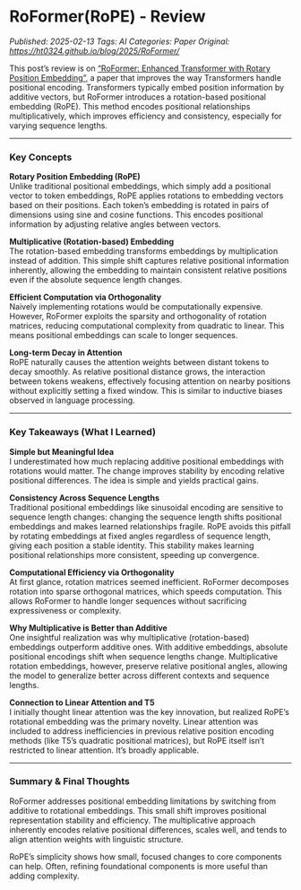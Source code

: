 # RoFormer(RoPE) - Review
_Published: 2025-02-13_
_Tags: AI_
_Categories: Paper_
_Original: https://ht0324.github.io/blog/2025/RoFormer/_

<p>This post’s review is on <a href="https://arxiv.org/abs/2104.09864">“RoFormer: Enhanced Transformer with Rotary Position Embedding”</a>, a paper that improves the way Transformers handle positional encoding. Transformers typically embed position information by additive vectors, but RoFormer introduces a rotation-based positional embedding (RoPE). This method encodes positional relationships multiplicatively, which improves efficiency and consistency, especially for varying sequence lengths.</p>

<hr />

<h3 id="key-concepts">Key Concepts</h3>

<p><strong>Rotary Position Embedding (RoPE)</strong><br />
Unlike traditional positional embeddings, which simply add a positional vector to token embeddings, RoPE applies rotations to embedding vectors based on their positions. Each token’s embedding is rotated in pairs of dimensions using sine and cosine functions. This encodes positional information by adjusting relative angles between vectors.</p>

<p><strong>Multiplicative (Rotation-based) Embedding</strong><br />
The rotation-based embedding transforms embeddings by multiplication instead of addition. This simple shift captures relative positional information inherently, allowing the embedding to maintain consistent relative positions even if the absolute sequence length changes.</p>

<p><strong>Efficient Computation via Orthogonality</strong><br />
Naively implementing rotations would be computationally expensive. However, RoFormer exploits the sparsity and orthogonality of rotation matrices, reducing computational complexity from quadratic to linear. This means positional embeddings can scale to longer sequences.</p>

<p><strong>Long-term Decay in Attention</strong><br />
RoPE naturally causes the attention weights between distant tokens to decay smoothly. As relative positional distance grows, the interaction between tokens weakens, effectively focusing attention on nearby positions without explicitly setting a fixed window. This is similar to inductive biases observed in language processing.</p>

<hr />

<h3 id="key-takeaways-what-i-learned">Key Takeaways (What I Learned)</h3>

<p><strong>Simple but Meaningful Idea</strong><br />
I underestimated how much replacing additive positional embeddings with rotations would matter. The change improves stability by encoding relative positional differences. The idea is simple and yields practical gains.</p>

<p><strong>Consistency Across Sequence Lengths</strong><br />
Traditional positional embeddings like sinusoidal encoding are sensitive to sequence length changes: changing the sequence length shifts positional embeddings and makes learned relationships fragile. RoPE avoids this pitfall by rotating embeddings at fixed angles regardless of sequence length, giving each position a stable identity. This stability makes learning positional relationships more consistent, speeding up convergence.</p>

<p><strong>Computational Efficiency via Orthogonality</strong><br />
At first glance, rotation matrices seemed inefficient. RoFormer decomposes rotation into sparse orthogonal matrices, which speeds computation. This allows RoFormer to handle longer sequences without sacrificing expressiveness or complexity.</p>

<p><strong>Why Multiplicative is Better than Additive</strong><br />
One insightful realization was why multiplicative (rotation-based) embeddings outperform additive ones. With additive embeddings, absolute positional encodings shift when sequence lengths change. Multiplicative rotation embeddings, however, preserve relative positional angles, allowing the model to generalize better across different contexts and sequence lengths.</p>

<p><strong>Connection to Linear Attention and T5</strong><br />
I initially thought linear attention was the key innovation, but realized RoPE’s rotational embedding was the primary novelty. Linear attention was included to address inefficiencies in previous relative position encoding methods (like T5’s quadratic positional matrices), but RoPE itself isn’t restricted to linear attention. It’s broadly applicable.</p>

<hr />

<h3 id="summary--final-thoughts">Summary &amp; Final Thoughts</h3>
<p>RoFormer addresses positional embedding limitations by switching from additive to rotational embeddings. This small shift improves positional representation stability and efficiency. The multiplicative approach inherently encodes relative positional differences, scales well, and tends to align attention weights with linguistic structure.</p>

<p>RoPE’s simplicity shows how small, focused changes to core components can help. Often, refining foundational components is more useful than adding complexity.</p>

